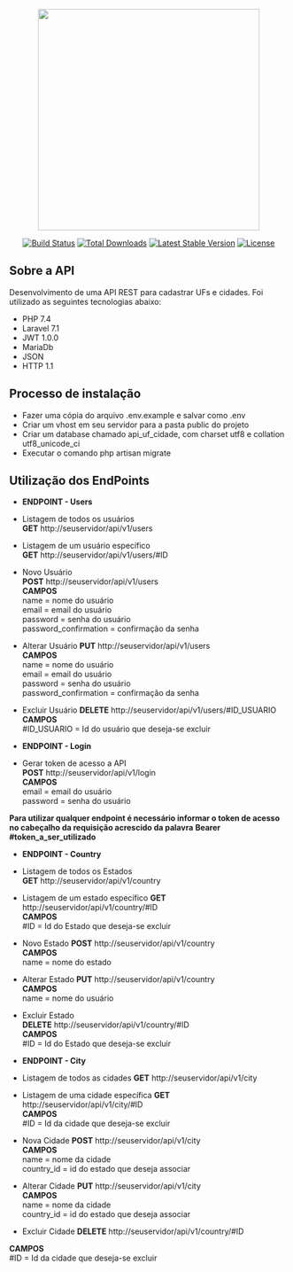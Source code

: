 <p align="center"><img src="https://res.cloudinary.com/dtfbvvkyp/image/upload/v1566331377/laravel-logolockup-cmyk-red.svg" width="400"></p>

<p align="center">
<a href="https://travis-ci.org/laravel/framework"><img src="https://travis-ci.org/laravel/framework.svg" alt="Build Status"></a>
<a href="https://packagist.org/packages/laravel/framework"><img src="https://poser.pugx.org/laravel/framework/d/total.svg" alt="Total Downloads"></a>
<a href="https://packagist.org/packages/laravel/framework"><img src="https://poser.pugx.org/laravel/framework/v/stable.svg" alt="Latest Stable Version"></a>
<a href="https://packagist.org/packages/laravel/framework"><img src="https://poser.pugx.org/laravel/framework/license.svg" alt="License"></a>
</p>

## Sobre a API

Desenvolvimento de uma API REST para cadastrar UFs e cidades. Foi utilizado as seguintes tecnologias abaixo:

- PHP 7.4
- Laravel 7.1
- JWT 1.0.0
- MariaDb
- JSON
- HTTP 1.1


## Processo de instalação

- Fazer uma cópia do arquivo .env.example e salvar como .env
- Criar um vhost em seu servidor para a pasta public do projeto
- Criar um database chamado api_uf_cidade, com charset utf8 e collation utf8_unicode_ci
- Executar o comando php artisan migrate


## Utilização dos EndPoints

- **ENDPOINT - Users**

- Listagem de todos os usuários  
**GET**  http://seuservidor/api/v1/users

- Listagem de um usuário específico  
**GET**  http://seuservidor/api/v1/users/#ID

- Novo Usuário  
**POST**  http://seuservidor/api/v1/users   
**CAMPOS**  
name = nome do usuário  
email = email do usuário  
password = senha do usuário  
password_confirmation = confirmação da senha  

- Alterar Usuário
**PUT**  http://seuservidor/api/v1/users  
**CAMPOS**  
name = nome do usuário  
email = email do usuário  
password = senha do usuário  
password_confirmation = confirmação da senha  

- Excluir Usuário
**DELETE**  http://seuservidor/api/v1/users/#ID_USUARIO  
**CAMPOS**  
#ID_USUARIO = Id do usuário que deseja-se excluir  

- **ENDPOINT - Login**
- Gerar token de acesso a API  
**POST**  http://seuservidor/api/v1/login  
**CAMPOS**  
email = email do usuário  
password = senha do usuário  

**Para utilizar qualquer endpoint é necessário informar o token de acesso no cabeçalho da requisição acrescido da palavra**
**Bearer #token_a_ser_utilizado**

- **ENDPOINT - Country**
- Listagem de todos os Estados  
**GET**  http://seuservidor/api/v1/country  

- Listagem de um estado específico
**GET**  http://seuservidor/api/v1/country/#ID  
**CAMPOS**  
#ID = Id do Estado que deseja-se excluir  

- Novo Estado
**POST**  http://seuservidor/api/v1/country  
**CAMPOS**  
name = nome do estado  

- Alterar Estado
**PUT**  http://seuservidor/api/v1/country  
**CAMPOS**  
name = nome do usuário  

- Excluir Estado  
**DELETE**  http://seuservidor/api/v1/country/#ID  
**CAMPOS**  
#ID = Id do Estado que deseja-se excluir  

- **ENDPOINT - City**
- Listagem de todos as cidades
**GET**  http://seuservidor/api/v1/city  

- Listagem de uma cidade específica
**GET**  http://seuservidor/api/v1/city/#ID  
**CAMPOS**  
#ID = Id da cidade que deseja-se excluir  

- Nova Cidade
**POST**  http://seuservidor/api/v1/city  
**CAMPOS**  
name = nome da cidade  
country_id = id do estado que deseja associar  

- Alterar Cidade
**PUT**  http://seuservidor/api/v1/city  
**CAMPOS**  
name = nome da cidade  
country_id = id do estado que deseja associar  

- Excluir Cidade
**DELETE**  http://seuservidor/api/v1/country/#ID  

**CAMPOS**  
#ID = Id da cidade que deseja-se excluir  
